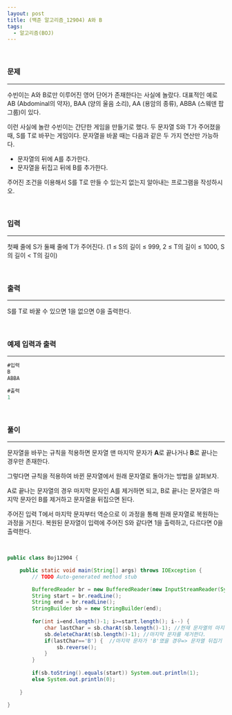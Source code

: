 ```yaml
---
layout: post
title: (백준 알고리즘_12904) A와 B
tags:
  - 알고리즘(BOJ)
---
```


<br>

### 문제

---

수빈이는 A와 B로만 이루어진 영어 단어가 존재한다는 사실에 놀랐다. 대표적인 예로 AB (Abdominal의 약자), BAA (양의 울음 소리), AA (용암의 종류), ABBA (스웨덴 팝 그룹)이 있다.

이런 사실에 놀란 수빈이는 간단한 게임을 만들기로 했다. 두 문자열 S와 T가 주어졌을 때, S를 T로 바꾸는 게임이다. 문자열을 바꿀 때는 다음과 같은 두 가지 연산만 가능하다.

- 문자열의 뒤에 A를 추가한다.
- 문자열을 뒤집고 뒤에 B를 추가한다.

주어진 조건을 이용해서 S를 T로 만들 수 있는지 없는지 알아내는 프로그램을 작성하시오. 

<br>

### 입력

---

첫째 줄에 S가 둘째 줄에 T가 주어진다. (1 ≤ S의 길이 ≤ 999, 2 ≤ T의 길이 ≤ 1000, S의 길이 < T의 길이)

<br>

### 출력

---

S를 T로 바꿀 수 있으면 1을 없으면 0을 출력한다.

<br>

### 예제 입력과 출력

---

```java
#입력
B
ABBA
```

```java
#출력
1
```

<br>

### 풀이

---

문자열을 바꾸는 규칙을 적용하면 문자열 맨 마지막 문자가 <b>A</b>로 끝나거나 <b>B</b>로 끝나는 경우만 존재한다.

그렇다면 규칙을 적용하여 바뀐 문자열에서 원래 문자열로 돌아가는 방법을 살펴보자.

A로 끝나는 문자열의 경우 마지막 문자인 A를 제거하면 되고, B로 끝나는 문자열은 마지막 문자인 B를 제거하고 문자열을 뒤집으면 된다.

주어진 입력 T에서 마지막 문자부터 역순으로 이 과정을 통해 원래 문자열로 복원하는 과정을 거친다. 복원된 문자열이 입력에 주어진 S와 같다면 1을 출력하고, 다르다면 0을 출력한다.

<br>

```java
public class Boj12904 {

	public static void main(String[] args) throws IOException {
		// TODO Auto-generated method stub

		BufferedReader br = new BufferedReader(new InputStreamReader(System.in));
		String start = br.readLine();
		String end = br.readLine();
		StringBuilder sb = new StringBuilder(end);
		
		for(int i=end.length()-1; i>=start.length(); i--) {
			char lastChar = sb.charAt(sb.length()-1); //현재 문자열의 마지막 문자
			sb.deleteCharAt(sb.length()-1); //마지막 문자를 제거한다.
			if(lastChar=='B') {  //마지막 문자가 'B'였을 경우=> 문자열 뒤집기
				sb.reverse();
			}
		}
		
		if(sb.toString().equals(start)) System.out.println(1);
		else System.out.println(0);
		
	}

}

```

